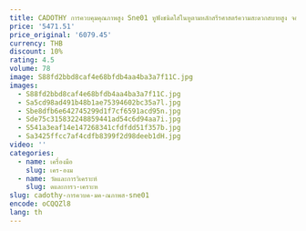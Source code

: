 ```yaml
---
title: CADOTHY การควบคุมคุณภาพสูง Sne01 หูฟังชนิดใส่ในหูตามหลักสรีรศาสตร์ความสะดวกสบายสูง จอภาพเสียงระดับมืออาชีพ
price: '5471.51'
price_original: '6079.45'
currency: THB
discount: 10%
rating: 4.5
volume: 78
image: S88fd2bbd8caf4e68bfdb4aa4ba3a7f11C.jpg
images:
  - S88fd2bbd8caf4e68bfdb4aa4ba3a7f11C.jpg
  - Sa5cd98ad491b48b1ae75394602bc35a7l.jpg
  - Sbe8dfb6e642745299d1f7cf6591acd95n.jpg
  - Sde75c315832248859441ad54c6d94aa7i.jpg
  - S541a3eaf14e147268341cfdfdd51f357b.jpg
  - Sa3425ffcc7af4cdfb8399f2d98deeb1dH.jpg
video: ''
categories:
  - name: เครื่องมือ
    slug: เคร-องม
  - name: วัดและการวิเคราะห์
    slug: ดและการว-เคราะห
slug: cadothy-การควบค-มค-ณภาพส-sne01
encode: oCQQZl8
lang: th
---
```

  